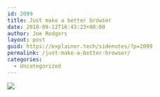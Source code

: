 ```yaml
---
id: 2099
title: Just make a better browser
date: 2018-09-12T16:43:23+00:00
author: Joe Rodgers
layout: post
guid: https://explainer.tech/sidenotes/?p=2099
permalink: /just-make-a-better-browser/
categories:
  - Uncategorized
---
```

<img class="posthaven-gallery-image" src="https://i1.wp.com/phaven-prod.s3.amazonaws.com/files/image_part/asset/2134794/6WaC643hNJiP617Qp3NDot7v-Ig/medium_Screenshot_20180912-084642.png?resize=800%2C1258&#038;ssl=1" data-posthaven-state="processed" data-medium-src="https://i1.wp.com/phaven-prod.s3.amazonaws.com/files/image_part/asset/2134794/6WaC643hNJiP617Qp3NDot7v-Ig/medium_Screenshot_20180912-084642.png?resize=800%2C1258&#038;ssl=1" data-medium-width="800" data-medium-height="1258" data-large-src="https://phaven-prod.s3.amazonaws.com/files/image_part/asset/2134794/6WaC643hNJiP617Qp3NDot7v-Ig/large_Screenshot_20180912-084642.png" data-large-width="1200" data-large-height="1888" data-thumb-src="https://phaven-prod.s3.amazonaws.com/files/image_part/asset/2134794/6WaC643hNJiP617Qp3NDot7v-Ig/thumb_Screenshot_20180912-084642.png" data-thumb-width="200" data-thumb-height="200" data-xlarge-src="https://phaven-prod.s3.amazonaws.com/files/image_part/asset/2134794/6WaC643hNJiP617Qp3NDot7v-Ig/xlarge_Screenshot_20180912-084642.png" data-xlarge-width="1302" data-xlarge-height="2048" data-orig-src="https://phaven-prod.s3.amazonaws.com/files/image_part/asset/2134794/6WaC643hNJiP617Qp3NDot7v-Ig/Screenshot_20180912-084642.png" data-orig-width="1302" data-orig-height="2048" data-posthaven-id="2134794" data-recalc-dims="1" />